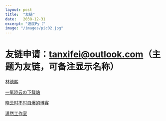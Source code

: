```yaml
---
layout: post
title:  "友链"
date:   2038-12-31
excerpt: "速度Py（"
image: "/images/pic02.jpg"
---
```


# **友链申请：tanxifei@outlook.com（主题为友链，可备注显示名称）**

[林德熙](https://blog.lindexi.com/)

[一氧晓云の下载站](https://d.oxyxc.top/)

[晓云时不时自爆的博客](https://blog.oxyxc.top/)

[潇然工作室](https://www.xrgzs.top/)
